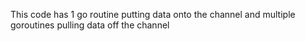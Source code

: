 This code has 1 go routine putting data onto the channel and multiple goroutines pulling data off the channel